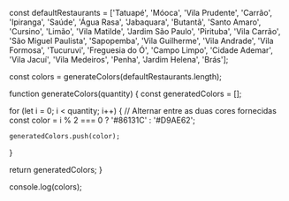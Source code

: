 const defaultRestaurants = ['Tatuapé', 'Móoca', 'Vila Prudente', 'Carrão', 'Ipiranga', 'Saúde', 'Água Rasa', 'Jabaquara', 'Butantã', 'Santo Amaro', 'Cursino', 'Limão', 'Vila Matilde', 'Jardim São Paulo', 'Pirituba', 'Vila Carrão', 'São Miguel Paulista', 'Sapopemba', 'Vila Guilherme', 'Vila Andrade', 'Vila Formosa', 'Tucuruvi', 'Freguesia do Ó', 'Campo Limpo', 'Cidade Ademar', 'Vila Jacuí', 'Vila Medeiros', 'Penha', 'Jardim Helena', 'Brás'];

const colors = generateColors(defaultRestaurants.length);

function generateColors(quantity) {
  const generatedColors = [];

  for (let i = 0; i < quantity; i++) {
    // Alternar entre as duas cores fornecidas
    const color = i % 2 === 0 ? '#86131C' : '#D9AE62';

    generatedColors.push(color);
  }

  return generatedColors;
}

console.log(colors);
